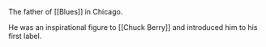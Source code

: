 The father of [[Blues]] in Chicago.

He was an inspirational figure to [[Chuck Berry]] and introduced him to his first label.